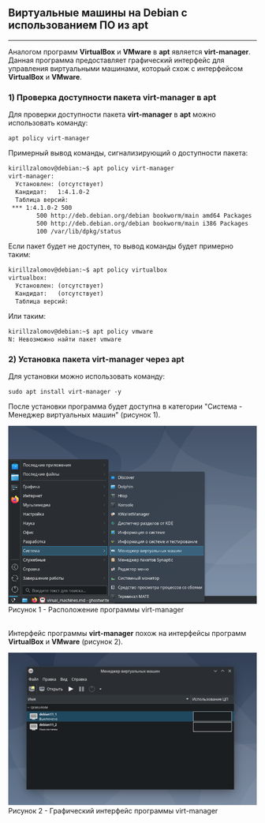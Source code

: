 ## Виртуальные машины на Debian с использованием ПО из apt

---

Аналогом программ **VirtualBox** и **VMware** в **apt** является **virt-manager**. Данная программа предоставляет графический интерфейс для управления виртуальными машинами, который схож с интерфейсом **VirtualBox** и **VMware**.
<br>  

### 1) Проверка доступности пакета virt-manager в apt  

Для проверки доступности пакета **virt-manager** в **apt** можно использовать команду:

```console
apt policy virt-manager
```

Примерный вывод команды, сигнализирующий о доступности пакета:

```console
kirillzalomov@debian:~$ apt policy virt-manager
virt-manager:
  Установлен: (отсутствует)
  Кандидат:   1:4.1.0-2
  Таблица версий:
 *** 1:4.1.0-2 500
        500 http://deb.debian.org/debian bookworm/main amd64 Packages
        500 http://deb.debian.org/debian bookworm/main i386 Packages
        100 /var/lib/dpkg/status
```

Если пакет будет не доступен, то вывод команды будет примерно таким:

```console
kirillzalomov@debian:~$ apt policy virtualbox
virtualbox:
  Установлен: (отсутствует)
  Кандидат:   (отсутствует)
  Таблица версий:
```

Или таким:

```console
kirillzalomov@debian:~$ apt policy vmware
N: Невозможно найти пакет vmware
```

### 2) Установка пакета virt-manager через apt

Для установки можно использовать команду:

```console
sudo apt install virt-manager -y
```

После установки программа будет доступна в категории "Система - Менеджер виртуальных машин" (рисунок 1).

![Расположение программы virt-manager](images/1.png)
Рисунок 1 - Расположение программы virt-manager  
<br>  

Интерфейс программы **virt-manager** похож на интерфейсы программ **VirtualBox** и **VMware** (рисунок 2).

![Графический интерфейс программы virt-manager](images/2.png)
Рисунок 2 - Графический интерфейс программы virt-manager  
<br>  

<br>  
<br>  
